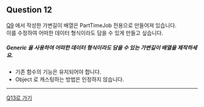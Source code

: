 ## Question 12

[Q9](../algorithm/Q9.md) 에서 작성한 가변길이 배열은 PartTimeJob 전용으로 만들어져 있습니다.<br>이를 수정하여 어떠한 데이터 형식이라도 담을 수 있게 만들고 싶습니다.

##### Generic 을 사용하여 어떠한 데이터 형식이라도 담을 수 있는 가변길이 배열을 제작하세요.
- 기존 함수의 기능은 유지되어야 합니다.
- Object 로 캐스팅하는 방법은 인정하지 않습니다.

* * *

[Q13로 가기](Q13.md)